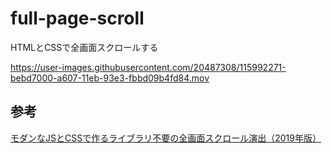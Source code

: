 # full-page-scroll
HTMLとCSSで全画面スクロールする

https://user-images.githubusercontent.com/20487308/115992271-bebd7000-a607-11eb-93e3-fbbd09b4fd84.mov

## 参考
[モダンなJSとCSSで作るライブラリ不要の全画面スクロール演出（2019年版）](https://ics.media/entry/191211/)
